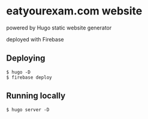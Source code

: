 # eatyourexam.com website

powered by Hugo static website generator

deployed with Firebase

## Deploying
```
$ hugo -D
$ firebase deploy
```

## Running locally
```
$ hugo server -D
```
